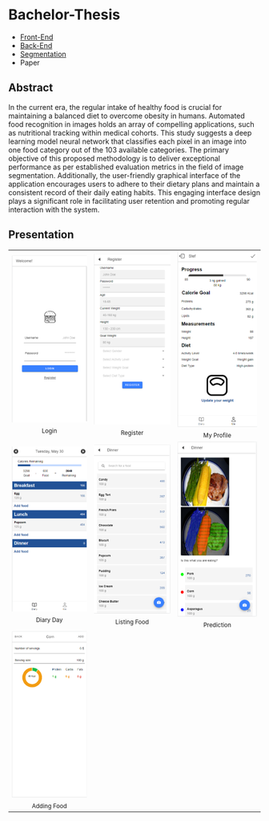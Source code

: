 # Bachelor-Thesis

 - [Front-End](https://github.com/StefanButacu/App-Calorie-Tracking-FE)  
 - [Back-End](https://github.com/StefanButacu/App-Calorie-Tracking-BE)  
 - [Segmentation](https://github.com/StefanButacu/Food_Segmentation)  
 - Paper

## Abstract
In the current era, the regular intake of healthy food is crucial for maintaining a balanced diet to overcome obesity in humans. Automated food recognition in images holds an array of compelling applications, such as nutritional tracking within medical cohorts. This study suggests a deep learning model neural network that classifies each pixel in an image into one food category out of the 103 available categories. The primary objective of this proposed methodology is to deliver exceptional performance as per established evaluation metrics in the field of image segmentation.
Additionally, the user-friendly graphical interface of the application encourages users to adhere to their dietary plans and maintain a consistent record of their daily eating habits. This engaging interface design plays a significant role in facilitating user retention and promoting regular interaction with the system.
## Presentation
<table>
  <tr>
    <td align="center"><img src="./images/Login.PNG" width="300"><br><sub>Login</sub></td>
    <td align="center"><img src="./images/Register.PNG" width="300"><br><sub>Register</sub></td>
    <td align="center"><img src="./images/User.PNG" width="300"><br><sub>My Profile</sub></td>
  </tr>
  <tr>
    <td align="center"><img src="./images/Diary.PNG" width="300"><br><sub>Diary Day</sub></td>
    <td align="center"><img src="./images/ListingFood.PNG" width="300"><br><sub>Listing Food</sub></td>
    <td align="center"><img src="./images/Prediction1.PNG" width="300"><br><sub>Prediction</sub></td>
  </tr>
   <tr>
    <td align="center"><img src="./images/Add_Food.PNG" width="300"><br><sub>Adding Food</sub></td>
 </tr>
</table>

  
